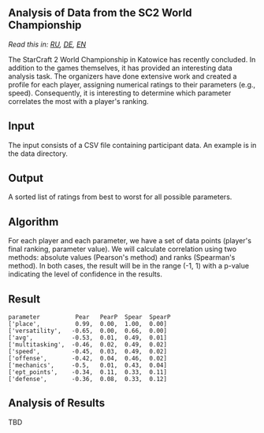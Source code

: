 ## Analysis of Data from the SC2 World Championship

*Read this in: [RU](README_ru.md), [DE](README_de.md), [EN](README.md)*

The StarCraft 2 World Championship in Katowice has recently concluded. In addition to the games themselves, it has provided an interesting data analysis task. The organizers have done extensive work and created a profile for each player, assigning numerical ratings to their parameters (e.g., speed). Consequently, it is interesting to determine which parameter correlates the most with a player's ranking.

## Input

The input consists of a CSV file containing participant data. An example is in the data directory.

## Output

A sorted list of ratings from best to worst for all possible parameters.

## Algorithm

For each player and each parameter, we have a set of data points (player's final ranking, parameter value). We will calculate correlation using two methods: absolute values (Pearson's method) and ranks (Spearman's method). In both cases, the result will be in the range (-1, 1) with a p-value indicating the level of confidence in the results.

## Result

```
parameter          Pear   PearP  Spear  SpearP
['place',          0.99,  0.00,  1.00,  0.00]
['versatility',   -0.65,  0.00,  0.66,  0.00]
['avg',           -0.53,  0.01,  0.49,  0.01]
['multitasking',  -0.46,  0.02,  0.49,  0.02]
['speed',         -0.45,  0.03,  0.49,  0.02]
['offense',       -0.42,  0.04,  0.46,  0.02]
['mechanics',     -0.5,   0.01,  0.43,  0.04]
['ept_points',    -0.34,  0.11,  0.33,  0.11]
['defense',       -0.36,  0.08,  0.33,  0.12]

```

## Analysis of Results

TBD
